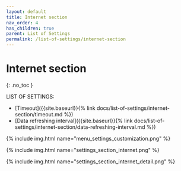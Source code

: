 ```yaml
---
layout: default
title: Internet section
nav_order: 4
has_children: true
parent: List of Settings
permalink: /list-of-settings/internet-section
---
```


# Internet section
{: .no_toc }

LIST OF SETTINGS:
- [Timeout]({{site.baseurl}}{% link docs/list-of-settings/internet-section/timeout.md %})
- [Data refreshing interval]({{site.baseurl}}{% link docs/list-of-settings/internet-section/data-refreshing-interval.md %})


{% include img.html name="menu_settings_customization.png" %}

{% include img.html name="settings_section_internet.png" %}

{% include img.html name="settings_section_internet_detail.png" %}